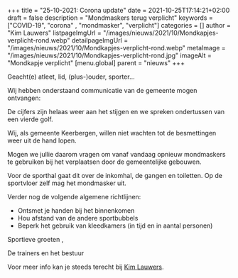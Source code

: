 +++
title = "25-10-2021: Corona update"
date = 2021-10-25T17:14:21+02:00
draft = false
description = "Mondmaskers terug verplicht"
keywords = ["COVID-19", "corona" , "mondmasker", "verplicht"]
categories = []
author = "Kim Lauwers"
listpageImgUrl = "/images/nieuws/2021/10/Mondkapjes-verplicht-rond.webp"
detailpageImgUrl = "/images/nieuws/2021/10/Mondkapjes-verplicht-rond.webp"
metaImage = "/images/nieuws/2021/10/Mondkapjes-verplicht-rond.jpg"
imageAlt = "Mondkapje verplicht"
[menu.global]
parent = "nieuws"
+++

Geacht(e) atleet, lid, (plus-)ouder, sporter…

Wij hebben onderstaand communicatie van de gemeente mogen ontvangen:

De cijfers zijn helaas weer aan het stijgen en we spreken ondertussen van een vierde golf.

Wij, als gemeente Keerbergen, willen niet wachten tot de besmettingen weer uit de hand lopen.



Mogen we jullie daarom vragen om vanaf vandaag opnieuw mondmaskers te gebruiken bij het verplaatsen door de gemeentelijke gebouwen.

Voor de sporthal gaat dit over de inkomhal, de gangen en toiletten. Op de sportvloer zelf mag het mondmasker uit.

Verder nog de volgende algemene richtlijnen:

* Ontsmet je handen bij het binnenkomen
* Hou afstand van de andere sportbubbels
* Beperk het gebruik van kleedkamers (in tijd en in aantal personen)



Sportieve groeten ,

De trainers en het bestuur

Voor meer info kan je steeds terecht bij [Kim Lauwers](https://www.invictokeerbergen.be/trainers/#Kim_Lauwers).